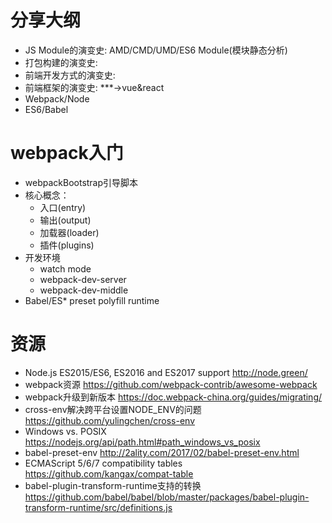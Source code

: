 # 分享大纲

* JS Module的演变史: AMD/CMD/UMD/ES6 Module(模块静态分析)
* 打包构建的演变史: 
* 前端开发方式的演变史: 
* 前端框架的演变史: ***->vue&react
* Webpack/Node
* ES6/Babel

# webpack入门
* webpackBootstrap引导脚本
* 核心概念：
  - 入口(entry)
  - 输出(output)
  - 加载器(loader)
  - 插件(plugins)
* 开发环境
  - watch mode
  - webpack-dev-server
  - webpack-dev-middle
* Babel/ES* preset polyfill runtime


# 资源
* Node.js ES2015/ES6, ES2016 and ES2017 support
  http://node.green/
* webpack资源
  https://github.com/webpack-contrib/awesome-webpack
* webpack升级到新版本
  https://doc.webpack-china.org/guides/migrating/
* cross-env解决跨平台设置NODE_ENV的问题
  https://github.com/yulingchen/cross-env
* Windows vs. POSIX
  https://nodejs.org/api/path.html#path_windows_vs_posix
* babel-preset-env
  http://2ality.com/2017/02/babel-preset-env.html
* ECMAScript 5/6/7 compatibility tables
  https://github.com/kangax/compat-table
* babel-plugin-transform-runtime支持的转换
  https://github.com/babel/babel/blob/master/packages/babel-plugin-transform-runtime/src/definitions.js
